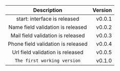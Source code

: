 
| Description    | Version   |
|:------------------:| -----:|
| start: interface is released| v0.0.1 |
| Name field validation is released| v0.0.2 |
| Mail field validation is released| v0.0.3 |
| Phone field validation is released| v0.0.4 |
| Url field validation is released| v0.0.5 |
| `The first working version`  | v0.1.0 |
